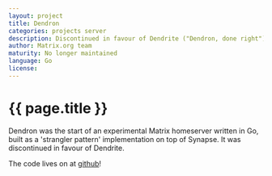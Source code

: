```yaml
---
layout: project
title: Dendron
categories: projects server
description: Discontinued in favour of Dendrite ("Dendron, done right")
author: Matrix.org team
maturity: No longer maintained
language: Go
license: 
---
```


# {{ page.title }}
Dendron was the start of an experimental Matrix homeserver written in Go, built as a 'strangler pattern' implementation on top of Synapse.  It was discontinued in favour of Dendrite.

The code lives on at [github](https://github.com/matrix-org/dendron)!
